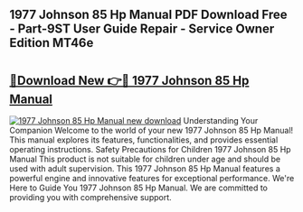 ## 1977 Johnson 85 Hp Manual PDF Download Free - Part-9ST User Guide Repair - Service Owner Edition MT46e

# <h2><a href="http://bc75195.oget.top/?id=1977+Johnson+85+Hp+Manual">🔗Download New 👉🔴 1977 Johnson 85 Hp Manual</a></h2>

[![1977 Johnson 85 Hp Manual new download](https://i.imgur.com/5g1atiW.png)](http://bc75195.oget.top/?id=1977+Johnson+85+Hp+Manual)
Understanding Your Companion Welcome to the world of your new 1977 Johnson 85 Hp Manual! This manual explores its features, functionalities, and provides essential operating instructions. Safety Precautions for Children 1977 Johnson 85 Hp Manual This product is not suitable for children under age and should be used with adult supervision. This 1977 Johnson 85 Hp Manual features a powerful engine and innovative features for exceptional performance. We're Here to Guide You 1977 Johnson 85 Hp Manual. We are committed to providing you with comprehensive support.

